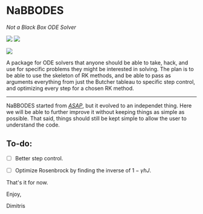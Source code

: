 

# NaBBODES
*Not a Black Box ODE Solver*

![](https://img.shields.io/badge/language-C++-black.svg)  ![](https://tokei.rs/b1/github/dkaramit/NaBBODES)
  
![](https://img.shields.io/github/repo-size/dkaramit/NaBBODES?color=blue)

A package for ODE solvers that anyone should be able to take, hack, and use for specific problems they might be interested in solving. The plan is to be able to use the skeleton of RK methods, and be able to pass as arguments everything from just the Butcher tableau to specific step control, and optimizing every step for a chosen RK method. 



---
NaBBODES started from [*ASAP*](https://dkaramit.github.io/ASAP/), but it evolved to an independet thing. Here we will be able to further improve it without keeping things as simple as possible.  That said, things should still be kept simple to allow the user to understand the code.

## To-do:
- [ ] Better step control.
- [ ] Optimize Rosenbrock by finding the inverse of  ${1- \gamma  h  J}$.


That's it for now.

Enjoy,

Dimitris
